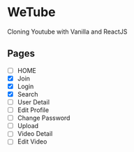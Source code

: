 # WeTube

Cloning Youtube with Vanilla and ReactJS

## Pages

- [ ] HOME
- [X] Join
- [X] Login
- [X] Search
- [ ] User Detail
- [ ] Edit Profile
- [ ] Change Password
- [ ] Upload
- [ ] Video Detail
- [ ] Edit Video
